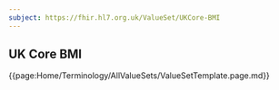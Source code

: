 ```yaml
---
subject: https://fhir.hl7.org.uk/ValueSet/UKCore-BMI
---
```

## UK Core BMI

{{page:Home/Terminology/AllValueSets/ValueSetTemplate.page.md}}
